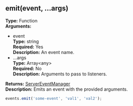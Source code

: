 ## emit(event, ...args)

**Type:** Function  
**Arguments:**
  - event  
    **Type:** string  
    **Required:** Yes  
    **Description:** An event name.
  - ...args  
    **Type:** Array&lt;any&gt;  
    **Required:** No  
    **Description:** Arguments to pass to listeners.

**Returns:** [ServerEventManager](./)  
**Description:** Emits an event with the provided arguments.

```ts
events.emit('some-event', 'val1', 'val2');
```
